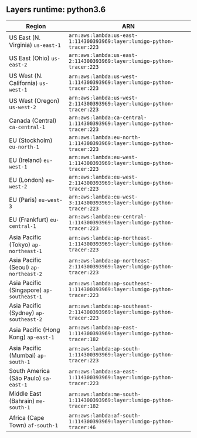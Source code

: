 Layers runtime: python3.6
----
| Region | ARN |
| --- | --- |
|US East (N. Virginia)  `us-east-1`|`arn:aws:lambda:us-east-1:114300393969:layer:lumigo-python-tracer:223`|
|US East (Ohio)  `us-east-2`|`arn:aws:lambda:us-east-2:114300393969:layer:lumigo-python-tracer:223`|
|US West (N. California)  `us-west-1`|`arn:aws:lambda:us-west-1:114300393969:layer:lumigo-python-tracer:223`|
|US West (Oregon)  `us-west-2`|`arn:aws:lambda:us-west-2:114300393969:layer:lumigo-python-tracer:223`|
|Canada (Central)  `ca-central-1`|`arn:aws:lambda:ca-central-1:114300393969:layer:lumigo-python-tracer:223`|
|EU (Stockholm)  `eu-north-1`|`arn:aws:lambda:eu-north-1:114300393969:layer:lumigo-python-tracer:223`|
|EU (Ireland)  `eu-west-1`|`arn:aws:lambda:eu-west-1:114300393969:layer:lumigo-python-tracer:223`|
|EU (London)  `eu-west-2`|`arn:aws:lambda:eu-west-2:114300393969:layer:lumigo-python-tracer:223`|
|EU (Paris)  `eu-west-3`|`arn:aws:lambda:eu-west-3:114300393969:layer:lumigo-python-tracer:223`|
|EU (Frankfurt)  `eu-central-1`|`arn:aws:lambda:eu-central-1:114300393969:layer:lumigo-python-tracer:223`|
|Asia Pacific (Tokyo)  `ap-northeast-1`|`arn:aws:lambda:ap-northeast-1:114300393969:layer:lumigo-python-tracer:223`|
|Asia Pacific (Seoul)  `ap-northeast-2`|`arn:aws:lambda:ap-northeast-2:114300393969:layer:lumigo-python-tracer:223`|
|Asia Pacific (Singapore)  `ap-southeast-1`|`arn:aws:lambda:ap-southeast-1:114300393969:layer:lumigo-python-tracer:223`|
|Asia Pacific (Sydney)  `ap-southeast-2`|`arn:aws:lambda:ap-southeast-2:114300393969:layer:lumigo-python-tracer:223`|
|Asia Pacific (Hong Kong)  `ap-east-1`|`arn:aws:lambda:ap-east-1:114300393969:layer:lumigo-python-tracer:182`|
|Asia Pacific (Mumbai)  `ap-south-1`|`arn:aws:lambda:ap-south-1:114300393969:layer:lumigo-python-tracer:223`|
|South America (São Paulo)  `sa-east-1`|`arn:aws:lambda:sa-east-1:114300393969:layer:lumigo-python-tracer:223`|
|Middle East (Bahrain)  `me-south-1`|`arn:aws:lambda:me-south-1:114300393969:layer:lumigo-python-tracer:182`|
|Africa (Cape Town)  `af-south-1`|`arn:aws:lambda:af-south-1:114300393969:layer:lumigo-python-tracer:46`|

